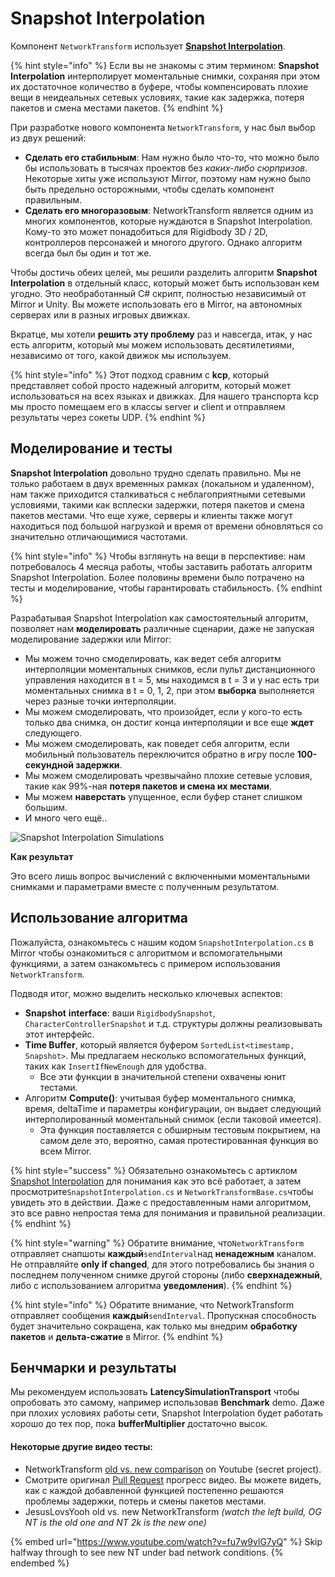 # Snapshot Interpolation

Компонент `NetworkTransform` использует [**Snapshot Interpolation**](https://gafferongames.com/post/snapshot\_interpolation/).

{% hint style="info" %}
Если вы не знакомы с этим термином: **Snapshot Interpolation** интерполирует моментальные снимки, сохраняя при этом их достаточное количество в буфере, чтобы компенсировать плохие вещи в неидеальных сетевых условиях, такие как задержка, потеря пакетов и смена местами пакетов.
{% endhint %}

При разработке нового компонента `NetworkTransform`, у нас был выбор из двух решений:

* **Сделать его стабильным**: Нам нужно было что-то, что можно было бы использовать в тысячах проектов без _каких-либо сюрпризов_. Некоторые хиты уже используют Mirror, поэтому нам нужно было быть предельно осторожными, чтобы сделать компонент правильным.
* **Сделать его многоразовым**: NetworkTransform является одним из многих компонентов, которые нуждаются в Snapshot Interpolation. Кому-то это может понадобиться для Rigidbody 3D / 2D, контроллеров персонажей и многого другого. Однако алгоритм всегда был бы один и тот же.

Чтобы достичь обеих целей, мы решили разделить алгоритм **Snapshot Interpolation** в отдельный класс, который может быть использован кем угодно. Это необработанный C# скрипт, полностью независимый от Mirror и Unity. Вы можете использовать его в Mirror, на автономных серверах или в разных игровых движках.

Вкратце, мы хотели **решить эту проблему** раз и навсегда, итак, у нас есть алгоритм, который мы можем использовать десятилетиями, независимо от того, какой движок мы используем.

{% hint style="info" %}
Этот подход сравним с **kcp**, который представляет собой просто надежный алгоритм, который может использоваться на всех языках и движках. Для нашего транспорта kcp мы просто помещаем его в классы server и client и отправляем результаты через сокеты UDP.
{% endhint %}

## Моделирование и тесты

**Snapshot Interpolation** довольно трудно сделать правильно. Мы не только работаем в двух временных рамках (локальном и удаленном), нам также приходится сталкиваться с неблагоприятными сетевыми условиями, такими как всплески задержки, потеря пакетов и смена пакетов местами. Что еще хуже, серверы и клиенты также могут находиться под большой нагрузкой и время от времени обновляться со значительно отличающимися частотами.

{% hint style="info" %}
Чтобы взглянуть на вещи в перспективе:  нам потребовалось 4 месяца работы, чтобы заставить работать алгоритм Snapshot Interpolation. Более половины времени было потрачено на тесты и моделирование, чтобы гарантировать стабильность.
{% endhint %}

Разрабатывая Snapshot Interpolation как самостоятельный алгоритм, позволяет нам **моделировать** различные сценарии, даже не запуская моделирование задержки или Mirror:

* Мы можем точно смоделировать, как ведет себя алгоритм интерполяции моментальных снимков, если пульт дистанционного управления находится в t = 5, мы находимся в t = 3 и у нас есть три моментальных снимка в t = 0, 1, 2, при этом **выборка** выполняется через разные точки интерполяции.
* Мы можем смоделировать, что произойдет, если у кого-то есть только два снимка, он достиг конца интерполяции и все еще **ждет** следующего.
* Мы можем смоделировать, как поведет себя алгоритм, если мобильный пользователь переключится обратно в игру после **100-секундной задержки**.
* Мы можем смоделировать чрезвычайно плохие сетевые условия, такие как 99%-ная **потеря пакетов и смена их местами**.
* Мы можем **наверстать** упущенное, если буфер станет слишком большим.
* И много чего ещё..

![Snapshot Interpolation Simulations](../../../.gitbook/assets/2021-07-06\_20-23-58@2x.png)

**Как результат**

Это всего лишь вопрос вычислений с включенными моментальными снимками и параметрами вместе с полученным результатом.

## Использование алгоритма

Пожалуйста, ознакомьтесь с нашим кодом `SnapshotInterpolation.cs` в Mirror чтобы ознакомиться с алгоритмом и вспомогательными функциями, а затем ознакомьтесь с примером использования `NetworkTransform`.

Подводя итог, можно выделить несколько ключевых аспектов:

* **Snapshot** **interface**: ваши `RigidbodySnapshot`, `CharacterControllerSnapshot` и т.д. структуры должны реализовывать этот интерфейс.
* **Time Buffer**, который является буфером `SortedList<timestamp, Snapshot>`. Мы предлагаем несколько вспомогательных функций, таких как `InsertIfNewEnough` для удобства.
  * Все эти функции в значительной степени охвачены юнит тестами.
* Алгоритм **Compute()**: учитывая буфер моментального снимка, время, deltaTime и параметры конфигурации, он выдает следующий интерполированный моментальный снимок (если таковой имеется).
  * Эта функция поставляется с обширным тестовым покрытием, на самом деле это, вероятно, самая протестированная функция во всем Mirror.

{% hint style="success" %}
Обязательно ознакомьтесь с артиклом [Snapshot Interpolation](https://gafferongames.com/post/snapshot\_interpolation/) для понимания как это всё работает, а затем просмотрите`SnapshotInterpolation.cs` и `NetworkTransformBase.cs`чтобы увидеть это в действии. Даже с предоставленным нами алгоритмом, это все равно непростая тема для понимания и правильной реализации.
{% endhint %}

{% hint style="warning" %}
Обратите внимание, что`NetworkTransform` отправляет снапшоты **каждый**`sendInterval`над **ненадежным** каналом. Не отправляйте **only if changed**, для этого потребовались бы знания о последнем полученном снимке другой стороны (либо **сверхнадежный**, либо с использованием алгоритма **уведомления**).
{% endhint %}

{% hint style="info" %}
Обратите внимание, что NetworkTransform отправляет сообщения **каждый**`sendInterval`. Пропускная способность будет значительно сокращена, как только мы внедрим **обработку пакетов** и **дельта-сжатие** в Mirror.
{% endhint %}

## Бенчмарки и результаты

Мы рекомендуем использовать **LatencySimulationTransport** чтобы опробовать это самому, например использовав **Benchmark** demo. Даже при плохих условиях работы сети, Snapshot Interpolation будет работать хорошо до тех пор, пока **bufferMultiplier** достаточно высок.

#### Некоторые другие видео тесты:

* NetworkTransform [old vs. new comparison](https://youtu.be/z2JpT\_qLmzk) on Youtube (secret project).
* Смотрите оригинал [Pull Request](https://github.com/vis2k/Mirror/pull/2791) прогресс видео. Вы можете видеть, как с каждой добавленной функцией постепенно решаются проблемы задержки, потерь и смены пакетов местами.
* JesusLovsYooh old vs. new NetworkTransform _(watch the left build, OG NT is the old one and NT 2k is the new one)_

{% embed url="https://www.youtube.com/watch?v=fu7w9vlG7yQ" %}
Skip halfway through to see new NT under bad network conditions.
{% endembed %}
